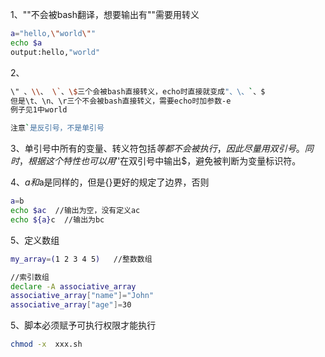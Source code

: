 1、""不会被bash翻译，想要输出有""需要用转义

```bash
a="hello,\"world\""
echo $a
output:hello,"world"
```

2、

```bash
\" 、\\、 \`、\$三个会被bash直接转义，echo时直接就变成"、\、`、$
但是\t、\n、\r三个不会被bash直接转义，需要echo时加参数-e
例子见1中world

注意`是反引号，不是单引号
```

3、单引号中所有的变量、转义符包括$等都不会被执行，因此尽量用双引号。同时，根据这个特性也可以用'$'在双引号中输出$，避免被判断为变量标识符。

4、${a}和$a是同样的，但是{}更好的规定了边界，否则

```bash
a=b
echo $ac  //输出为空，没有定义ac
echo ${a}c  //输出为bc
```

5、定义数组

```bash
my_array=(1 2 3 4 5)   //整数数组

//索引数组
declare -A associative_array
associative_array["name"]="John"
associative_array["age"]=30

```

5、脚本必须赋予可执行权限才能执行

```bash
chmod -x  xxx.sh
```

